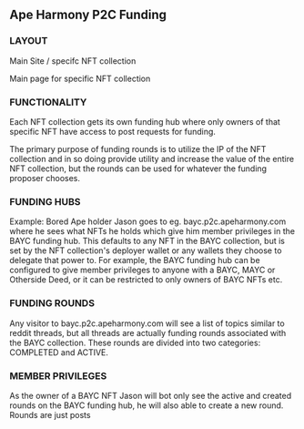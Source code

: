 ## Ape Harmony P2C Funding

### LAYOUT

Main Site / specifc NFT collection

Main page for specific NFT collection

### FUNCTIONALITY

Each NFT collection gets its own funding hub where only owners of that specific NFT have access to post requests for funding. 

The primary purpose of funding rounds is to utilize the IP of the NFT collection and in so doing provide utility and increase the value of the entire NFT collection, but the rounds can be used for whatever the funding proposer chooses.

### FUNDING HUBS

Example: Bored Ape holder Jason goes to eg. bayc.p2c.apeharmony.com where he sees what NFTs he holds which give him member privileges in the BAYC funding hub. This defaults to any NFT in the BAYC collection, but is set by the NFT collection's deployer wallet or any wallets they choose to delegate that power to. For example, the BAYC funding hub can be configured to give member privileges to anyone with a BAYC, MAYC or Otherside Deed, or it can be restricted to only owners of BAYC NFTs etc.

### FUNDING ROUNDS

Any visitor to bayc.p2c.apeharmony.com will see a list of topics similar to reddit threads, but all threads are actually funding rounds associated with the BAYC collection. These rounds are divided into two categories: COMPLETED and ACTIVE. 

### MEMBER PRIVILEGES

As the owner of a BAYC NFT Jason will bot only see the active and created rounds on the BAYC funding hub, he will also able to create a new round. Rounds are just posts
